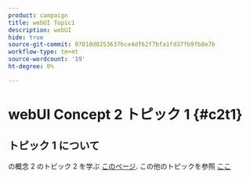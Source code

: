 ```yaml
---
product: campaign
title: webUI Topic1
description: webUI
hide: true
source-git-commit: 07010d0253637bce4df62f7bfa1fd37fb9fb8e7b
workflow-type: tm+mt
source-wordcount: '19'
ht-degree: 0%

---
```


# webUI Concept 2 トピック 1 {#c2t1}

## トピック 1 について

の概念 2 のトピック 2 を学ぶ [このページ](topic2.md).
この他のトピックを参照 [ここ](../../automation/workflow/about-workflows.md)